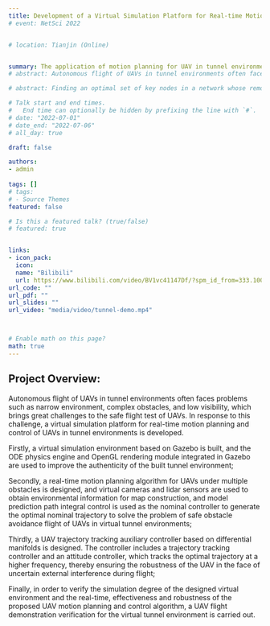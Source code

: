 ```yaml
---
title: Development of a Virtual Simulation Platform for Real-time Motion Planning of Unmanned Aerial Vehicles in Alleyway Environments
# event: NetSci 2022


# location: Tianjin (Online)


summary: The application of motion planning for UAV in tunnel environment
# abstract: Autonomous flight of UAVs in tunnel environments often faces problems such as narrow environment, complex obstacles, and low visibility, which brings great challenges to the safe flight test of UAVs. In response to this challenge, a virtual simulation platform for real-time motion planning and control of UAVs in tunnel environments is developed. Its overall flow chart is shown in Figure 1. First, a virtual simulation environment based on Gazebo is built, and the ODE physics engine and OpenGL rendering module integrated in Gazebo are used to improve the authenticity of the built tunnel environment; secondly, a real-time motion planning algorithm for UAVs under multiple obstacles is designed, and virtual cameras and lidar sensors are used to obtain environmental information for map construction, and model prediction path integral control is used as the nominal controller to generate the optimal nominal trajectory to solve the problem of safe obstacle avoidance flight of UAVs in virtual tunnel environments; thirdly, a UAV trajectory tracking auxiliary controller based on differential manifolds is designed. The controller includes a trajectory tracking controller and an attitude controller, which tracks the optimal trajectory at a higher frequency, thereby ensuring the robustness of the UAV in the face of uncertain external interference during flight; finally, in order to verify the simulation degree of the designed virtual environment and the real-time, effectiveness and robustness of the proposed UAV motion planning and control algorithm, a UAV flight demonstration verification for the virtual tunnel environment is carried out.

# abstract: Finding an optimal set of key nodes in a network whose removal from the network would dismantle the network is one of the fundamental research problems of Network Science. In this paper, we introduce an entanglement-based dismantling framework, which captures the network's transport properties and enables new insights into the intrinsic topological features of the complex system.

# Talk start and end times.
#   End time can optionally be hidden by prefixing the line with `#`.
# date: "2022-07-01"
# date_end: "2022-07-06"
# all_day: true

draft: false

authors: 
- admin
  
tags: []
# tags:
# - Source Themes
featured: false

# Is this a featured talk? (true/false)
# featured: true


links:
- icon_pack: 
  icon: 
  name: "Bilibili"
  url: https://www.bilibili.com/video/BV1vc41147Df/?spm_id_from=333.1007.top_right_bar_window_default_collection.content.click&vd_source=e060cbe71c18d308e963782a155bf798
url_code: ""
url_pdf: ""
url_slides: ""
url_video: "media/video/tunnel-demo.mp4"



# Enable math on this page?
math: true
---
```


## Project Overview:

Autonomous flight of UAVs in tunnel environments often faces problems such as narrow environment, complex obstacles, and low visibility, which brings great challenges to the safe flight test of UAVs. In response to this challenge, a virtual simulation platform for real-time motion planning and control of UAVs in tunnel environments is developed.

Firstly, a virtual simulation environment based on Gazebo is built, and the ODE physics engine and OpenGL rendering module integrated in Gazebo are used to improve the authenticity of the built tunnel environment; 

Secondly, a real-time motion planning algorithm for UAVs under multiple obstacles is designed, and virtual cameras and lidar sensors are used to obtain environmental information for map construction, and model prediction path integral control is used as the nominal controller to generate the optimal nominal trajectory to solve the problem of safe obstacle avoidance flight of UAVs in virtual tunnel environments; 

Thirdly, a UAV trajectory tracking auxiliary controller based on differential manifolds is designed. The controller includes a trajectory tracking controller and an attitude controller, which tracks the optimal trajectory at a higher frequency, thereby ensuring the robustness of the UAV in the face of uncertain external interference during flight;

Finally, in order to verify the simulation degree of the designed virtual environment and the real-time, effectiveness and robustness of the proposed UAV motion planning and control algorithm, a UAV flight demonstration verification for the virtual tunnel environment is carried out.
